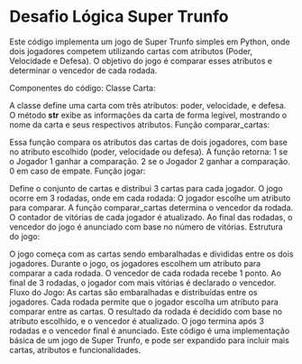 <h1>Desafio Lógica Super Trunfo</h1>

<p>Este código implementa um jogo de Super Trunfo simples em Python, onde dois jogadores competem utilizando cartas com atributos (Poder, Velocidade e Defesa). O objetivo do jogo é comparar esses atributos e determinar o vencedor de cada rodada.

Componentes do código:
Classe Carta:

A classe define uma carta com três atributos: poder, velocidade, e defesa.
O método __str__ exibe as informações da carta de forma legível, mostrando o nome da carta e seus respectivos atributos.
Função comparar_cartas:

Essa função compara os atributos das cartas de dois jogadores, com base no atributo escolhido (poder, velocidade ou defesa).
A função retorna:
1 se o Jogador 1 ganhar a comparação.
2 se o Jogador 2 ganhar a comparação.
0 em caso de empate.
Função jogar:

Define o conjunto de cartas e distribui 3 cartas para cada jogador.
O jogo ocorre em 3 rodadas, onde em cada rodada:
O jogador escolhe um atributo para comparar.
A função comparar_cartas determina o vencedor da rodada.
O contador de vitórias de cada jogador é atualizado.
Ao final das rodadas, o vencedor do jogo é anunciado com base no número de vitórias.
Estrutura do jogo:

O jogo começa com as cartas sendo embaralhadas e divididas entre os dois jogadores.
Durante o jogo, os jogadores escolhem um atributo para comparar a cada rodada.
O vencedor de cada rodada recebe 1 ponto. Ao final de 3 rodadas, o jogador com mais vitórias é declarado o vencedor.
Fluxo do Jogo:
As cartas são embaralhadas e distribuídas entre os jogadores.
Cada rodada permite que o jogador escolha um atributo para comparar entre as cartas.
O resultado da rodada é decidido com base no atributo escolhido, e o vencedor é atualizado.
O jogo termina após 3 rodadas e o vencedor final é anunciado.
Este código é uma implementação básica de um jogo de Super Trunfo, e pode ser expandido para incluir mais cartas, atributos e funcionalidades.</p>
